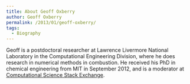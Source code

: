 ```yaml
---
title: About Geoff Oxberry
author: Geoff Oxberry
permalink: /2013/01/geoff-oxberry/
tags:
  - Biography
---
```

Geoff is a postdoctoral researcher at Lawrence Livermore National Laboratory in the Computational Engineering Division, where he does research in numerical methods in combustion. He received his PhD in chemical engineering from MIT in September 2012, and is a moderator at [Computational Science Stack Exchange][1].<tt><br /> </tt>

 [1]: http://scicomp.stackexchange.com/ "Computational Science Stack Exchange"
